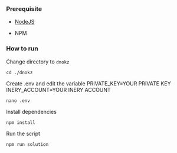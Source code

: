 ### Prerequisite

- [NodeJS](https://nodejs.org/en/)

- NPM



### How to run

Change directory to ```dnokz```

```shell
cd ./dnokz
```

Create .env and edit the variable
PRIVATE_KEY=YOUR PRIVATE KEY
INERY_ACCOUNT=YOUR INERY ACCOUNT

```shell
nano .env
```

Install dependencies

```shell
npm install
```

Run the script

```
npm run solution
```
